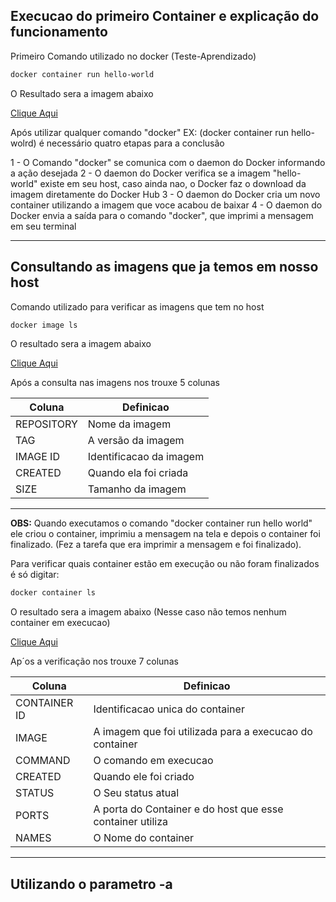 ## Execucao do primeiro Container e explicação do funcionamento

Primeiro Comando utilizado no docker (Teste-Aprendizado)

```sh
docker container run hello-world
```

O Resultado sera a imagem abaixo

[Clique Aqui](imagens/docker-run-hello.jpg)

Após utilizar qualquer comando "docker" EX: (docker container run hello-wolrd) é necessário quatro etapas para a conclusão

1 - O Comando "docker" se comunica com o daemon do Docker informando a ação desejada
2 - O daemon do Docker verifica se a imagem "hello-world" existe em seu host, caso ainda nao, o Docker faz o download da imagem diretamente do Docker Hub
3 - O daemon do Docker cria um novo container utilizando a imagem que voce acabou de baixar
4 - O daemon do Docker envia a saída para o comando "docker", que imprimi a mensagem em seu terminal

------

## Consultando as imagens que ja temos em nosso host

Comando utilizado para verificar as imagens que tem no host

```sh
docker image ls
```

O resultado sera a imagem abaixo

[Clique Aqui](imagens/docker-visualicao-imagens.jpg)

Após a consulta nas imagens nos trouxe 5 colunas 

| Coluna | Definicao |
| ------ | ------ |
| REPOSITORY | Nome da imagem |
| TAG | A versão da imagem |
| IMAGE ID | Identificacao da imagem |
| CREATED | Quando ela foi criada |
| SIZE | Tamanho da imagem |

-------

**OBS:** Quando executamos o comando "docker container run hello world" ele criou o container, imprimiu a mensagem na tela e depois o container foi finalizado. (Fez a tarefa que era imprimir a mensagem e foi finalizado).

Para verificar quais container estão em execução ou não foram finalizados é só digitar:

```sh
docker container ls
```

O resultado sera a imagem abaixo (Nesse caso não temos nenhum container em execucao)

[Clique Aqui](imagens/verificacao-container-execucao.jpg)

Ap´os a verificação nos trouxe 7 colunas

| Coluna | Definicao |
| ------ | ------ |
| CONTAINER ID | Identificacao unica do container |
| IMAGE | A imagem que foi utilizada para a execucao do container |
| COMMAND | O comando em execucao |
| CREATED | Quando ele foi criado |
| STATUS | O Seu status atual |
| PORTS | A porta do Container e do host que esse container utiliza |
| NAMES | O Nome do container

------

## Utilizando o parametro -a



